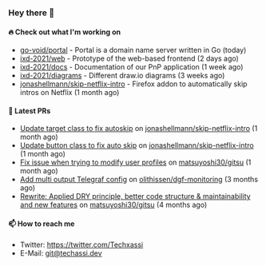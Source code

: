 ### Hey there 👋

#### 🔥 Check out what I'm working on


- [go-void/portal](https://github.com/go-void/portal) - Portal is a domain name server written in Go (today)
- [ixd-2021/web](https://github.com/ixd-2021/web) - Prototype of the web-based frontend (2 days ago)
- [ixd-2021/docs](https://github.com/ixd-2021/docs) - Documentation of our PnP application (1 week ago)
- [ixd-2021/diagrams](https://github.com/ixd-2021/diagrams) - Different draw.io diagrams (3 weeks ago)
- [jonashellmann/skip-netflix-intro](https://github.com/jonashellmann/skip-netflix-intro) - Firefox addon to automatically skip intros on Netflix (1 month ago)

#### 🧪 Latest PRs


- [Update target class to fix autoskip](https://github.com/jonashellmann/skip-netflix-intro/pull/2) on [jonashellmann/skip-netflix-intro](https://github.com/jonashellmann/skip-netflix-intro) (1 month ago)
- [Update button class to fix auto skip](https://github.com/jonashellmann/skip-netflix-intro/pull/1) on [jonashellmann/skip-netflix-intro](https://github.com/jonashellmann/skip-netflix-intro) (1 month ago)
- [Fix issue when trying to modify user profiles](https://github.com/matsuyoshi30/gitsu/pull/20) on [matsuyoshi30/gitsu](https://github.com/matsuyoshi30/gitsu) (1 month ago)
- [Add multi output Telegraf config](https://github.com/olithissen/dgf-monitoring/pull/2) on [olithissen/dgf-monitoring](https://github.com/olithissen/dgf-monitoring) (3 months ago)
- [Rewrite: Applied DRY principle, better code structure &amp; maintainability and new features](https://github.com/matsuyoshi30/gitsu/pull/16) on [matsuyoshi30/gitsu](https://github.com/matsuyoshi30/gitsu) (4 months ago)

#### 📫 How to reach me

- Twitter: https://twitter.com/Techxassi
- E-Mail: git@techassi.dev